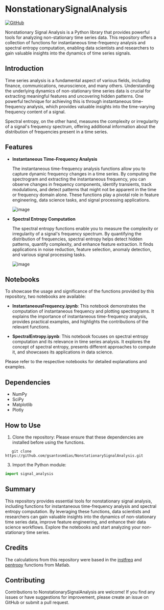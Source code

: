 # NonstationarySignalAnalysis

[![GitHub](https://img.shields.io/badge/gsantosmdias-NonstationarySignalAnalysis-blue)](https://github.com/gsantosmdias/NonstationarySignalAnalysis)

Nonstationary Signal Analysis is a Python library that provides powerful tools for analyzing non-stationary time series data. This repository offers a collection of functions for instantaneous time-frequency analysis and spectral entropy computation, enabling data scientists and researchers to gain valuable insights into the dynamics of time series signals.

## Introduction

Time series analysis is a fundamental aspect of various fields, including finance, communications, neuroscience, and many others. Understanding the underlying dynamics of non-stationary time series data is crucial for extracting meaningful features and uncovering hidden patterns. One powerful technique for achieving this is through instantaneous time-frequency analysis, which provides valuable insights into the time-varying frequency content of a signal.

Spectral entropy, on the other hand, measures the complexity or irregularity of a signal's frequency spectrum, offering additional information about the distribution of frequencies present in a time series.

## Features

- **Instantaneous Time-Frequency Analysis**
  
  The instantaneous time-frequency analysis functions allow you to capture dynamic frequency changes in a time series. By computing the spectrogram and extracting the instantaneous frequency, you can observe changes in frequency components, identify transients, track modulations, and detect patterns that might not be apparent in the time or frequency domain alone. These functions play a pivotal role in feature engineering, data science tasks, and signal processing applications.

  ![image](https://github.com/gsantosmdias/NonstationarySignalAnalysis/assets/91618118/7b77d49e-d0c4-4c4b-ab61-ff3ec5ee1c64)


- **Spectral Entropy Computation**

  The spectral entropy functions enable you to measure the complexity or irregularity of a signal's frequency spectrum. By quantifying the distribution of frequencies, spectral entropy helps detect hidden patterns, quantify complexity, and enhance feature extraction. It finds applications in noise reduction, feature selection, anomaly detection, and various signal processing tasks.

  ![image](https://github.com/gsantosmdias/NonstationarySignalAnalysis/assets/91618118/2e7428a5-0a62-4121-a24d-1409f8ceea79)


## Notebooks

To showcase the usage and significance of the functions provided by this repository, two notebooks are available:

- **InstantaneousFrequency.ipynb**: This notebook demonstrates the computation of instantaneous frequency and plotting spectrograms. It explains the importance of instantaneous time-frequency analysis, provides practical examples, and highlights the contributions of the relevant functions.

- **SpectralEntropy.ipynb**: This notebook focuses on spectral entropy computation and its relevance in time series analysis. It explores the concept of spectral entropy, presents different approaches to compute it, and showcases its applications in data science.

Please refer to the respective notebooks for detailed explanations and examples.

## Dependencies

- NumPy
- SciPy
- Matplotlib
- Plotly
  
## How to Use

1. Clone the repository:
Please ensure that these dependencies are installed before using the functions.
```
   git clone https://github.com/gsantosmdias/NonstationarySignalAnalysis.git
```
3. Import the Python module:
```python
import signal_analysis
```
## Summary

This repository provides essential tools for nonstationary signal analysis, including functions for instantaneous time-frequency analysis and spectral entropy computation. By leveraging these functions, data scientists and researchers can gain valuable insights into the dynamics of non-stationary time series data, improve feature engineering, and enhance their data science workflows. Explore the notebooks and start analyzing your non-stationary time series.

## Credits 
The calculations from this repository were based in the  [instfreq](https://www.mathworks.com/help/signal/ref/instfreq.html) and [pentropy](https://www.mathworks.com/help/signal/ref/pentropy.html) functions from Matlab.

## Contributing
Contributions to NonstationarySignalAnalysis are welcome! If you find any issues or have suggestions for improvement, please create an issue on GitHub or submit a pull request.
